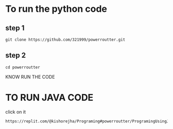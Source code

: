 # To run the python code 
## step 1
```
git clone https://github.com/321999/powerroutter.git
```
## step 2
```
cd powerroutter
```
KNOW RUN THE CODE 




# TO RUN JAVA CODE 
click on it 
```
https://replit.com/@kishorejha/Programing#powerroutter/ProgramingUsingJava
```
